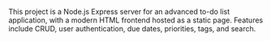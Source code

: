 <!-- Use this file to provide workspace-specific custom instructions to Copilot. For more details, visit https://code.visualstudio.com/docs/copilot/copilot-customization#_use-a-githubcopilotinstructionsmd-file -->

This project is a Node.js Express server for an advanced to-do list application, with a modern HTML frontend hosted as a static page. Features include CRUD, user authentication, due dates, priorities, tags, and search.
